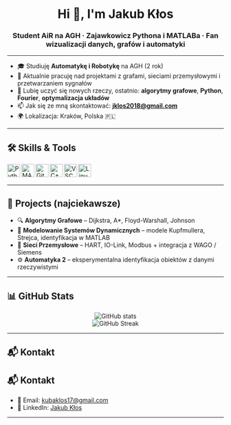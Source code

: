 <h1 align="center">Hi 👋, I'm Jakub Kłos</h1>
<h3 align="center">Student AiR na AGH · Zajawkowicz Pythona i MATLABa · Fan wizualizacji danych, grafów i automatyki</h3>

---

- 🎓 Studiuję **Automatykę i Robotykę** na AGH (2 rok)
- 🔭 Aktualnie pracuję nad projektami z grafami, sieciami przemysłowymi i przetwarzaniem sygnałów
- 🧠 Lubię uczyć się nowych rzeczy, ostatnio: **algorytmy grafowe**, **Python**, **Fourier**, **optymalizacja układów**
- 📫 Jak się ze mną skontaktować: **jklos2018@gmail.com**
- 🌍 Lokalizacja: Kraków, Polska 🇵🇱

---

## 🛠️ Skills & Tools

<img align="left" alt="Python" width="30px" src="https://cdn.jsdelivr.net/gh/devicons/devicon/icons/python/python-original.svg" />
<img align="left" alt="MATLAB" width="30px" src="https://cdn.jsdelivr.net/gh/devicons/devicon/icons/matlab/matlab-original.svg" />
<img align="left" alt="Git" width="30px" src="https://cdn.jsdelivr.net/gh/devicons/devicon/icons/git/git-original.svg" />
<img align="left" alt="C++" width="30px" src="https://cdn.jsdelivr.net/gh/devicons/devicon/icons/cplusplus/cplusplus-original.svg" />
<img align="left" alt="VSCode" width="30px" src="https://cdn.jsdelivr.net/gh/devicons/devicon/icons/vscode/vscode-original.svg" />
<img align="left" alt="Linux" width="30px" src="https://cdn.jsdelivr.net/gh/devicons/devicon/icons/linux/linux-original.svg" />
<br><br>

---

## 📌 Projects (najciekawsze)

- 🔍 **Algorytmy Grafowe** – Dijkstra, A*, Floyd-Warshall, Johnson  
- 🧮 **Modelowanie Systemów Dynamicznych** – modele Kupfmullera, Strejca, identyfikacja w MATLAB
- 📡 **Sieci Przemysłowe** – HART, IO-Link, Modbus + integracja z WAGO / Siemens
- ⚙️ **Automatyka 2** – eksperymentalna identyfikacja obiektów z danymi rzeczywistymi

---

## 📊 GitHub Stats

<p align="center">
  <img src="https://github-readme-stats.vercel.app/api?username=kubaklos&show_icons=true&theme=transparent&hide=prs" alt="GitHub stats" />
  <br>
  <img src="https://github-readme-streak-stats.herokuapp.com/?user=kubaklos&theme=transparent" alt="GitHub Streak" />
</p>

---

## 📬 Kontakt

## 📬 Kontakt

- 📧 Email: [kubaklos17@gmail.com](mailto:kubaklos17@gmail.com)
- 💼 LinkedIn: [Jakub Kłos](https://www.linkedin.com/in/jakub-k%C5%82os-7314b81b7/)


---
